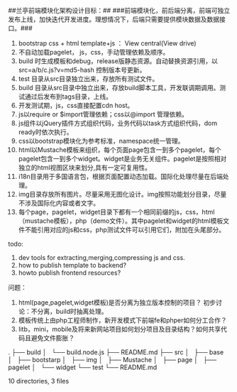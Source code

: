 ##兰亭前端模块化架构设计目标：##
###前端模块化，前后端分离，前端可独立发布上线，加快迭代开发进度。理想情况下，后端只需要提供模块数据及数据接口。###
 1. bootstrap css + html template+js ： View central(View drive)
 2. 不自动加载pagelet， js，css，手动管理依赖及顺序。
 3. build 时生成模板和debug，release版静态资源。自动替换资源引用，以 src=a/b/c.js?v=md5-hash 控制版本号更新。
 4. test 目录从src目录独立出来，存放所有测试文件。
 5. build 目录从src目录中独立出来，存放build脚本工具，开发联调期调用。测试通过后发布到tags目录，上线。
 6. 开发测试期，js，css直接配置cdn host。
 7. js以require or $import管理依赖；css以@import 管理依赖。
 8. js组件以jQuery插件方式组织代码，业务代码以task方式组织代码，dom ready时依次执行。
 9. css以bootstrap模块化为参考标准，namespace统一管理。
 10. html以Mustache模板来组织，每个页面page包含一到多个pagelet，每个pagelet包含一到多个widget。widget是业务无关组件。pagelet是按照相对独立的html视图区块来划分,具有一定可复用性。
 11. i18n目录用于多国语言包，根据页面配置动态加载。国际化处理尽量在后端处理。
 12. img目录存放所有图片。尽量采用无图化设计。img按照功能划分目录，尽量不涉及国际化内容或者文字。
 13. 每个page，pagelet，widget目录下都有一个相同前缀的js，css，html（mustache模板），php（demo文件）。其中pagelet和widget的html模板文件不能引用对应的js和css，php测试文件可以引用它们，附加在头尾部分。

todo:
 1. dev tools for extracting,merging,compressing js and css.
 2. how to publish template to backend?
 3. howto publish frontend resources?
 
问题：
 1. html(page,pagelet,widget模板)是否分离为独立版本控制的项目？ 初步讨论：不分离，build时抽离处理。
 2. 模板传统上由php工程师制作，新开发模式下前端fe和phper如何分工合作？
 3. litb，mini，mobile及将来新网站项目如何划分项目及目录结构？如何共享代码且避免文件膨胀？

.
├── build
│   └── build.node.js
├── README.md
├── src
│   ├── base
│   ├── bootstarp
│   ├── img
│   ├── Mustache
│   ├── page
│   ├── pagelet
│   └── widget
└── test
    └── README.md

10 directories, 3 files
